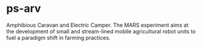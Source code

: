 # ps-arv
Amphibious Caravan and Electric Camper. The MARS experiment aims at the development of small and stream-lined mobile agricultural robot units to fuel a paradigm shift in farming practices.
